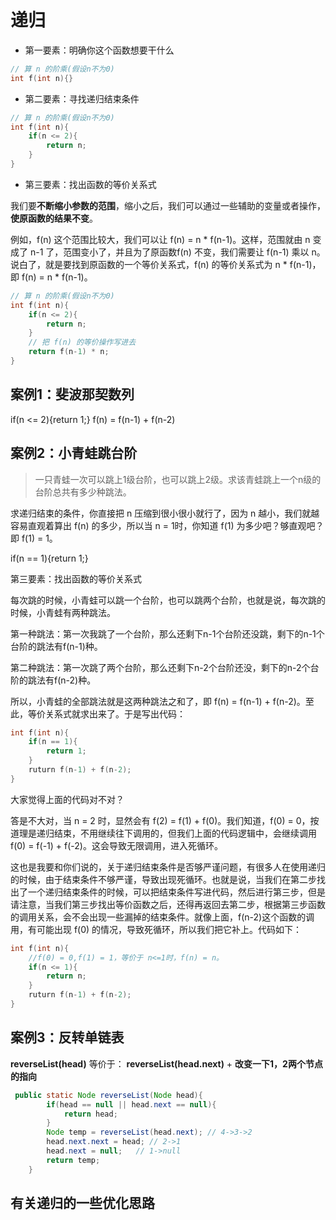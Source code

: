 # 递归

* 第一要素：明确你这个函数想要干什么
```c
// 算 n 的阶乘(假设n不为0)
int f(int n){}
```

* 第二要素：寻找递归结束条件
```c
// 算 n 的阶乘(假设n不为0)
int f(int n){
    if(n <= 2){
        return n;
    }
}
```

* 第三要素：找出函数的等价关系式

我们要**不断缩小参数的范围**，缩小之后，我们可以通过一些辅助的变量或者操作，**使原函数的结果不变**。

例如，f(n) 这个范围比较大，我们可以让 f(n) = n * f(n-1)。这样，范围就由 n 变成了 n-1 了，范围变小了，并且为了原函数f(n) 不变，我们需要让 f(n-1) 乘以 n。说白了，就是要找到原函数的一个等价关系式，f(n) 的等价关系式为 n * f(n-1)，即 f(n) = n * f(n-1)。

```c
// 算 n 的阶乘(假设n不为0)
int f(int n){
    if(n <= 2){
        return n;
    }
    // 把 f(n) 的等价操作写进去
    return f(n-1) * n;
}
```


## 案例1：斐波那契数列

if(n <= 2){return 1;}
f(n) = f(n-1) + f(n-2)

## 案例2：小青蛙跳台阶
> 一只青蛙一次可以跳上1级台阶，也可以跳上2级。求该青蛙跳上一个n级的台阶总共有多少种跳法。

求递归结束的条件，你直接把 n 压缩到很小很小就行了，因为 n 越小，我们就越容易直观着算出 f(n) 的多少，所以当 n = 1时，你知道 f(1) 为多少吧？够直观吧？即 f(1) = 1。

if(n == 1){return 1;}

第三要素：找出函数的等价关系式

每次跳的时候，小青蛙可以跳一个台阶，也可以跳两个台阶，也就是说，每次跳的时候，小青蛙有两种跳法。

第一种跳法：第一次我跳了一个台阶，那么还剩下n-1个台阶还没跳，剩下的n-1个台阶的跳法有f(n-1)种。

第二种跳法：第一次跳了两个台阶，那么还剩下n-2个台阶还没，剩下的n-2个台阶的跳法有f(n-2)种。

所以，小青蛙的全部跳法就是这两种跳法之和了，即 f(n) = f(n-1) + f(n-2)。至此，等价关系式就求出来了。于是写出代码：

```c
int f(int n){
    if(n == 1){
        return 1;
    }
    ruturn f(n-1) + f(n-2);
}
```
大家觉得上面的代码对不对？

答是不大对，当 n = 2 时，显然会有 f(2) = f(1) + f(0)。我们知道，f(0) = 0，按道理是递归结束，不用继续往下调用的，但我们上面的代码逻辑中，会继续调用 f(0) = f(-1) + f(-2)。这会导致无限调用，进入死循环。

这也是我要和你们说的，关于递归结束条件是否够严谨问题，有很多人在使用递归的时候，由于结束条件不够严谨，导致出现死循环。也就是说，当我们在第二步找出了一个递归结束条件的时候，可以把结束条件写进代码，然后进行第三步，但是请注意，当我们第三步找出等价函数之后，还得再返回去第二步，根据第三步函数的调用关系，会不会出现一些漏掉的结束条件。就像上面，f(n-2)这个函数的调用，有可能出现 f(0) 的情况，导致死循环，所以我们把它补上。代码如下：

```c
int f(int n){
    //f(0) = 0,f(1) = 1，等价于 n<=1时，f(n) = n。
    if(n <= 1){
        return n;
    }
    ruturn f(n-1) + f(n-2);
}
```


## 案例3：反转单链表

**reverseList(head)** 等价于： **reverseList(head.next)** + **改变一下1，2两个节点的指向**
```java
 public static Node reverseList(Node head){
        if(head == null || head.next == null){
            return head;
        }
        Node temp = reverseList(head.next); // 4->3->2
        head.next.next = head; // 2->1
        head.next = null;   // 1->null
        return temp;
    }
```

## 有关递归的一些优化思路

